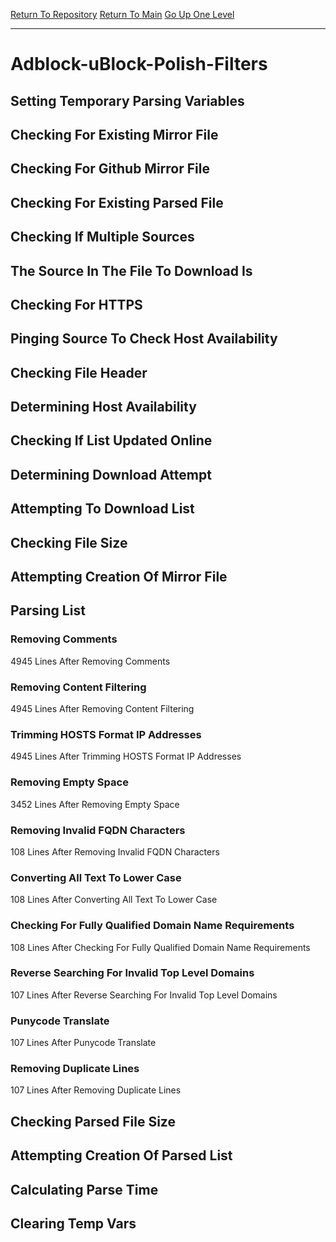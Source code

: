 [Return To Repository](https://github.com/bast69/piholeparser/)
[Return To Main](https://github.com/bast69/piholeparser/blob/master/RecentRunLogs/Mainlog.md)
[Go Up One Level](https://github.com/bast69/piholeparser/blob/master/RecentRunLogs/TopLevelScripts/30-Processing-External-Blacklists.md)
____________________________________
# Adblock-uBlock-Polish-Filters
## Setting Temporary Parsing Variables
## Checking For Existing Mirror File
## Checking For Github Mirror File
## Checking For Existing Parsed File
## Checking If Multiple Sources
## The Source In The File To Download Is
## Checking For HTTPS
## Pinging Source To Check Host Availability
## Checking File Header
## Determining Host Availability
## Checking If List Updated Online
## Determining Download Attempt
## Attempting To Download List
## Checking File Size
## Attempting Creation Of Mirror File
## Parsing List
### Removing Comments
4945 Lines After Removing Comments
### Removing Content Filtering
4945 Lines After Removing Content Filtering
### Trimming HOSTS Format IP Addresses
4945 Lines After Trimming HOSTS Format IP Addresses
### Removing Empty Space
3452 Lines After Removing Empty Space
### Removing Invalid FQDN Characters
108 Lines After Removing Invalid FQDN Characters
### Converting All Text To Lower Case
108 Lines After Converting All Text To Lower Case
### Checking For Fully Qualified Domain Name Requirements
108 Lines After Checking For Fully Qualified Domain Name Requirements
### Reverse Searching For Invalid Top Level Domains
107 Lines After Reverse Searching For Invalid Top Level Domains
### Punycode Translate
107 Lines After Punycode Translate
### Removing Duplicate Lines
107 Lines After Removing Duplicate Lines
## Checking Parsed File Size
## Attempting Creation Of Parsed List
## Calculating Parse Time
## Clearing Temp Vars
